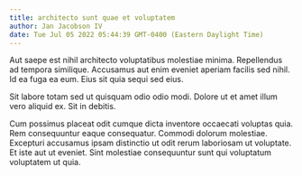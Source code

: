 ```yaml
---
title: architecto sunt quae et voluptatem
author: Jan Jacobson IV
date: Tue Jul 05 2022 05:44:39 GMT-0400 (Eastern Daylight Time)
---
```

Aut saepe est nihil architecto voluptatibus molestiae minima. Repellendus ad tempora similique. Accusamus aut enim eveniet aperiam facilis sed nihil. Id ea fuga ea eum. Eius sit quia sequi sed eius.

 Sit labore totam sed ut quisquam odio odio modi. Dolore ut et amet illum vero aliquid ex. Sit in debitis.

 Cum possimus placeat odit cumque dicta inventore occaecati voluptas quia. Rem consequuntur eaque consequatur. Commodi dolorum molestiae. Excepturi accusamus ipsam distinctio ut odit rerum laboriosam ut voluptate. Et iste aut ut eveniet. Sint molestiae consequuntur sunt qui voluptatum voluptatem ut quia.